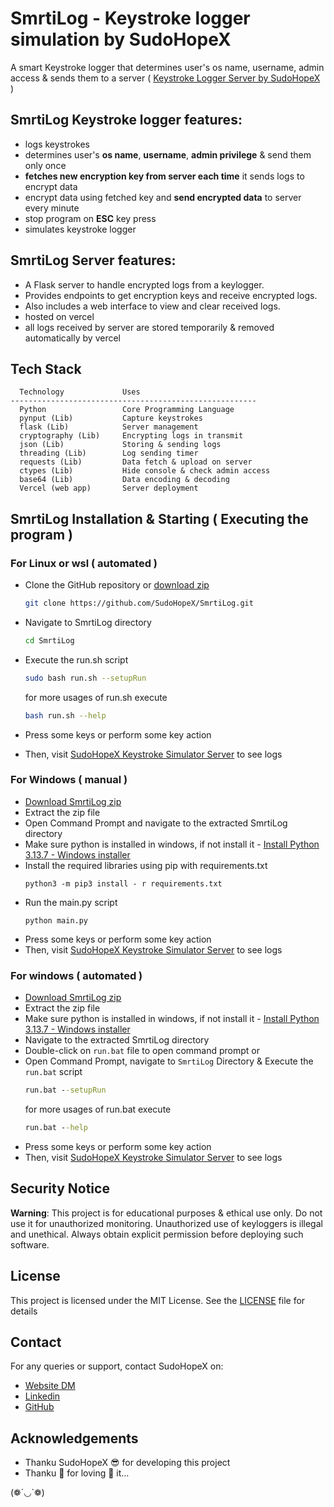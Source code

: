 # SmrtiLog - Keystroke logger simulation by SudoHopeX

A smart Keystroke logger that determines user's os name, username, admin access & sends them to a server ( [Keystroke Logger Server by SudoHopeX](https://sudohopex-smrti-log.vercel.app/) )


## SmrtiLog Keystroke logger features:
  - logs keystrokes
  - determines user's **os name**, **username**, **admin privilege** & send them only once
  - **fetches new encryption key from server each time** it sends logs to encrypt data
  - encrypt data using fetched key and **send encrypted data** to server every minute
  - stop program on **ESC** key press
  - simulates keystroke logger


## SmrtiLog Server features:
- A Flask server to handle encrypted logs from a keylogger.
- Provides endpoints to get encryption keys and receive encrypted logs.
- Also includes a web interface to view and clear received logs.
- hosted on vercel
- all logs received by server are stored temporarily & removed automatically by vercel 


## Tech Stack

```text
  Technology             Uses
-------------------------------------------------------
  Python                 Core Programming Language          
  pynput (Lib)           Capture keystrokes               
  flask (Lib)            Server management                 
  cryptography (Lib)     Encrypting logs in transmit       
  json (Lib)             Storing & sending logs            
  threading (Lib)        Log sending timer                 
  requests (Lib)         Data fetch & upload on server     
  ctypes (Lib)           Hide console & check admin access 
  base64 (Lib)           Data encoding & decoding          
  Vercel (web app)       Server deployment  
```

## SmrtiLog Installation & Starting ( Executing the program )
### For Linux or wsl ( automated )
- Clone the GitHub repository or [download zip](https://github.com/SudoHopeX/SmrtiLog/archive/refs/heads/main.zip)  
  ```bash
  git clone https://github.com/SudoHopeX/SmrtiLog.git
  ```

- Navigate to SmrtiLog directory
    ```bash
    cd SmrtiLog
    ```
  
- Execute the run.sh script
  ```bash
  sudo bash run.sh --setupRun
  ```
  
  for more usages of run.sh execute 
  ```bash
  bash run.sh --help
  ```
- Press some keys or perform some key action
- Then, visit [SudoHopeX Keystroke Simulator Server](https://sudohopex-smrti-log.vercel.app/) to see logs

### For Windows ( manual )
- [Download SmrtiLog zip](https://github.com/SudoHopeX/SmrtiLog/archive/refs/heads/main.zip)  
- Extract the zip file
- Open Command Prompt and navigate to the extracted SmrtiLog directory
- Make sure python is installed in windows, if not install it - [Install Python 3.13.7 - Windows installer](https://www.python.org/ftp/python/3.13.7/python-3.13.7-amd64.exe)
- Install the required libraries using pip with requirements.txt
    ```
    python3 -m pip3 install - r requirements.txt
    ```
- Run the main.py script
    ```
    python main.py
    ```
- Press some keys or perform some key action
- Then, visit [SudoHopeX Keystroke Simulator Server](https://sudohopex-smrti-log.vercel.app/) to see logs
  
### For windows ( automated )
- [Download SmrtiLog zip](https://github.com/SudoHopeX/SmrtiLog/archive/refs/heads/main.zip)  
- Extract the zip file
- Make sure python is installed in windows, if not install it - [Install Python 3.13.7 - Windows installer](https://www.python.org/ftp/python/3.13.7/python-3.13.7-amd64.exe)
- Navigate to the extracted SmrtiLog directory
- Double-click on `run.bat` file to open command prompt or
- Open Command Prompt, navigate to `SmrtiLog` Directory & Execute the `run.bat` script
  ```cmd
  run.bat --setupRun
  ```
    for more usages of run.bat execute 
    ```cmd
    run.bat --help
    ```
- Press some keys or perform some key action
- Then, visit [SudoHopeX Keystroke Simulator Server](https://sudohopex-smrti-log.vercel.app/) to see logs

## Security Notice
**Warning**: This project is for educational purposes & ethical use only. 
Do not use it for unauthorized monitoring.
Unauthorized use of keyloggers is illegal and unethical. 
Always obtain explicit permission before deploying such software.

## License
This project is licensed under the MIT License. See the [LICENSE](LICENSE) file for details

## Contact
For any queries or support, contact SudoHopeX on:
- [Website DM](https://sudohopex.github.io/message-popup.html)
- [Linkedin](https://www.linkedin.com/in/dkrishna0124)
- [GitHub](https://github.com/SudoHopeX)

## Acknowledgements
- Thanku SudoHopeX 😎 for developing this project 
- Thanku 🫵 for loving 🫶 it...

(❁´◡`❁)
